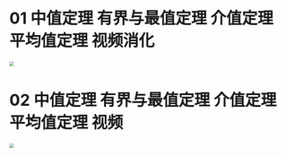 # 01 中值定理 有界与最值定理 介值定理 平均值定理 视频消化

<img src="https://cvp.oss-cn-shanghai.aliyuncs.com/202410122122890.png" style="zoom:50%;" />



# 02 中值定理 有界与最值定理 介值定理 平均值定理 视频

<img src="https://cvp.oss-cn-shanghai.aliyuncs.com/202410122123009.png" style="zoom:50%;" />



